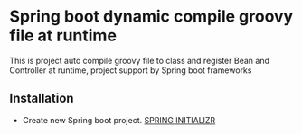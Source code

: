 # Spring boot dynamic compile groovy file at runtime 
This is project auto compile groovy file to class and register Bean and Controller at runtime, project support by Spring boot frameworks

## Installation
  * Create new Spring boot project. [SPRING INITIALIZR](http://start.spring.io/)
